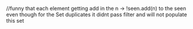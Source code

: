//funny  that each element getting add in the n -> !seen.add(n) to the seen even though for the
Set<Integer> duplicates it didnt pass filter and will not populate this set